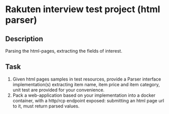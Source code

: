 # Rakuten interview test project (html parser)

## Description

Parsing the html-pages, extracting the fields of interest.

## Task

1. Given html pages samples in test resources, provide a Parser interface implementation(s) extracting item name, item price and item category, unit test are provided for your convenience.
2. Pack a web-application based on your implementation into a docker container, with a http/rcp endpoint exposed: submitting an html page url to it, must return parsed values.


